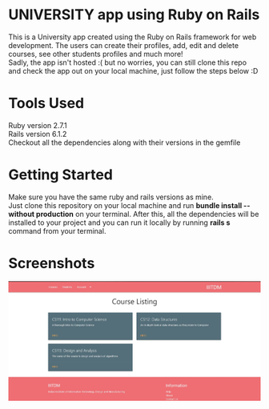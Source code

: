 # UNIVERSITY app using Ruby on Rails
This is a University app created using the Ruby on Rails framework for web development. The users can create their profiles, add, edit and delete courses, see other students profiles and much more!</br>
Sadly, the app isn't hosted :( but no worries, you can still clone this repo and check the app out on your local machine, just follow the steps below :D

# Tools Used
Ruby version 2.7.1</br>
Rails version 6.1.2</br>
Checkout all the dependencies along with their versions in the gemfile

# Getting Started
Make sure you have the same ruby and rails versions as mine. </br>
Just clone this repository on your local machine and run **bundle install --without production** on your terminal. After this, all the dependencies will be installed to your project and you can run it locally by running **rails s** command from your terminal.

# Screenshots
<img src="https://github.com/MihirShri/University-App-Ruby-on-Rails/blob/master/UnivApp1.jpg" />
<img src="">
